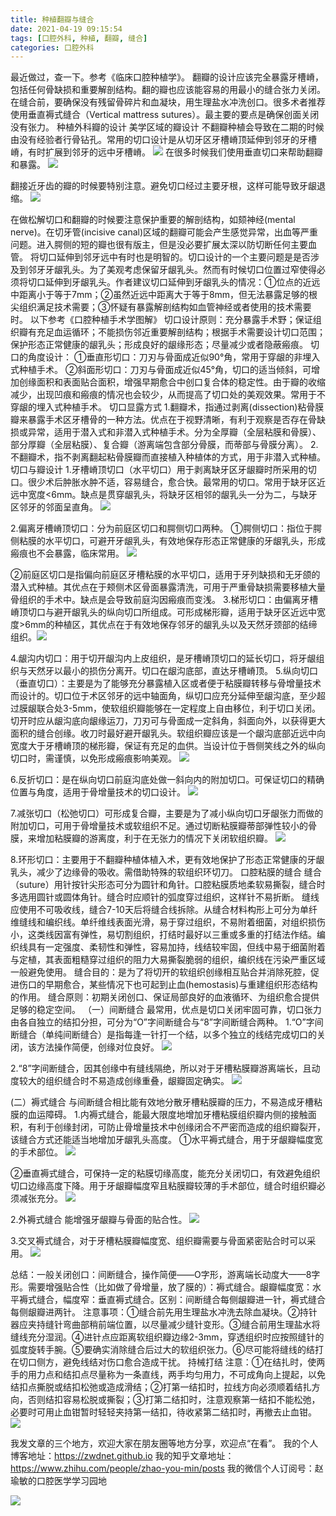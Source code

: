```yaml
---
title: 种植翻瓣与缝合
date: 2021-04-19 09:15:54
tags: [口腔外科, 种植, 翻瓣, 缝合]
categories: 口腔外科
---
```

最近做过，查一下。参考《临床口腔种植学》。
翻瓣的设计应该完全暴露牙槽嵴，包括任何骨缺损和重要解剖结构。翻的瓣也应该能容易的用最小的缝合张力关闭。在缝合前，要确保没有残留骨碎片和血凝块，用生理盐水冲洗创口。很多术者推荐使用垂直褥式缝合（Vertical mattress sutures）。最主要的要点是确保创面关闭没有张力。
种植外科瓣的设计
美学区域的瓣设计
不翻瓣种植会导致在二期的时候由没有经验者行骨钻孔。常用的切口设计是从切牙区牙槽嵴顶延伸到邻牙的牙槽嵴，有时扩展到邻牙的远中牙槽嵴。
![](https://zymblog-1258069789.cos.ap-chengdu.myqcloud.com/blog0244-fenghe/01.png)
在很多时候我们使用垂直切口来帮助翻瓣和暴露。
![](https://zymblog-1258069789.cos.ap-chengdu.myqcloud.com/blog0244-fenghe/02.png)

翻接近牙齿的瓣的时候要特别注意。避免切口经过主要牙根，这样可能导致牙龈退缩。
![](https://zymblog-1258069789.cos.ap-chengdu.myqcloud.com/blog0244-fenghe/03.png)

在做松解切口和翻瓣的时候要注意保护重要的解剖结构，如颏神经(mental nerve)。在切牙管(incisive canal)区域的翻瓣可能会产生感觉异常，出血等严重问题。进入腭侧的短的瓣也很有版主，但是没必要扩展太深以防切断任何主要血管。
将切口延伸到邻牙远中有时也是明智的。切口设计的一个主要问题是是否涉及到邻牙牙龈乳头。为了美观考虑保留牙龈乳头。然而有时候切口位置过窄使得必须将切口延伸到牙龈乳头。作者建议切口延伸到牙龈乳头的情况：①位点的近远中距离小于等于7mm；②虽然近远中距离大于等于8mm，但无法暴露足够的根尖组织满足技术需要；③怀疑有暴露解剖结构如血管神经或者使用的技术需要时。
以下参考《口腔种植手术学图解》
切口设计原则：充分暴露手术野；保证组织瓣有充足血运循环；不能损伤邻近重要解剖结构；根据手术需要设计切口范围；保护形态正常健康的龈乳头；形成良好的龈缘形态；尽量减少或者隐蔽瘢痕。
切口的角度设计：
①垂直形切口：刀刃与骨面成近似90°角，常用于穿龈的非埋入式种植手术。
②斜面形切口：刀刃与骨面成近似45°角，切口的适当倾斜，可增加创缘面积和表面贴合面积，增强早期愈合中创口复合体的稳定性。由于瓣的收缩减少，出现凹痕和瘢痕的情况也会较少，从而提高了切口处的美观效果。常用于不穿龈的埋入式种植手术。
切口显露方式
1.翻瓣术，指通过剥离(dissection)粘骨膜瓣来暴露手术区牙槽骨的一种方法。优点在于视野清晰，有利于观察是否存在骨缺损或异常，适用于潜入式和非潜入式种植手术。分为全厚瓣（全层粘膜和骨膜）、部分厚瓣（全层粘膜）、复合瓣（游离端包含部分骨膜，而蒂部与骨膜分离）。
2.不翻瓣术，指不剥离翻起粘骨膜瓣而直接植入种植体的方式，用于非潜入式种植。
切口与瓣设计
1.牙槽嵴顶切口（水平切口）用于剥离缺牙区牙龈瓣时所采用的切口。很少术后肿胀水肿不适，容易缝合，愈合快。最常用的切口。常用于缺牙区近远中宽度<6mm。缺点是贯穿龈乳头，将缺牙区相邻的龈乳头一分为二，与缺牙区邻牙的邻面呈直角。
![](https://zymblog-1258069789.cos.ap-chengdu.myqcloud.com/blog0244-fenghe/04.png)

2.偏离牙槽嵴顶切口：分为前庭区切口和腭侧切口两种。
①腭侧切口：指位于腭侧粘膜的水平切口，可避开牙龈乳头，有效地保存形态正常健康的牙龈乳头，形成瘢痕也不会暴露，临床常用。
![](https://zymblog-1258069789.cos.ap-chengdu.myqcloud.com/blog0244-fenghe/05.png)

②前庭区切口是指偏向前庭区牙槽粘膜的水平切口，适用于牙列缺损和无牙颌的潜入式种植。其优点在于颊侧术区骨面暴露清洗，可用于严重骨缺损需要移植大量骨组织的手术中。缺点是会导致前庭沟因瘢痕而变浅。
3.梯形切口：由偏离牙槽嵴顶切口与避开龈乳头的纵向切口所组成。可形成梯形瓣，适用于缺牙区近远中宽度>6mm的种植区，其优点在于有效地保存邻牙的龈乳头以及天然牙颈部的结缔组织。![](https://zymblog-1258069789.cos.ap-chengdu.myqcloud.com/blog0244-fenghe/07.png)

4.龈沟内切口：用于切开龈沟内上皮组织，是牙槽嵴顶切口的延长切口，将牙龈组织与天然牙以最小的损伤分离开。切口在龈沟底部，直达牙槽嵴顶。
5.纵向切口（垂直切口）：主要是为了能够充分暴露植入区或者便于粘膜瓣转移与骨增量技术而设计的。切口位于术区邻牙的远中轴面角，纵切口应充分延伸至龈沟底，至少超过膜龈联合处3-5mm，使软组织瓣能够在一定程度上自由移位，利于切口关闭。切开时应从龈沟底向龈缘运刀，刀刃可与骨面成一定斜角，斜面向外，以获得更大面积的缝合创缘。收刀时最好避开龈乳头。软组织瓣应该是一个龈沟底部近远中向宽度大于牙槽嵴顶的梯形瓣，保证有充足的血供。当设计位于唇侧笑线之外的纵向切口时，需谨慎，以免形成瘢痕影响美观。
![](https://zymblog-1258069789.cos.ap-chengdu.myqcloud.com/blog0244-fenghe/08.png)

6.反折切口：是在纵向切口前庭沟底处做一斜向内的附加切口。可保证切口的精确位置与角度，适用于骨增量技术的切口设计。
![](https://zymblog-1258069789.cos.ap-chengdu.myqcloud.com/blog0244-fenghe/09.png)

7.减张切口（松弛切口）可形成复合瓣，主要是为了减小纵向切口牙龈张力而做的附加切口，可用于骨增量技术或软组织不足。通过切断粘膜瓣蒂部弹性较小的骨膜，来增加粘膜瓣的游离度，利于在无张力的情况下关闭软组织瓣。
![](https://zymblog-1258069789.cos.ap-chengdu.myqcloud.com/blog0244-fenghe/10.png)

8.环形切口：主要用于不翻瓣种植体植入术，更有效地保护了形态正常健康的牙龈乳头，减少了边缘骨的吸收。需借助特殊的软组织环切刀。
口腔粘膜的缝合
缝合（suture）用针按针尖形态可分为圆针和角针。口腔粘膜质地柔软易撕裂，缝合时多选用圆针或圆体角针。缝合时应顺针的弧度穿过组织，这样针不易折断。
缝线应使用不可吸收线，缝合7-10天后将缝合线拆除。从缝合材料构形上可分为单纤维缝线和编织线。单纤维线表面光滑，易于穿过组织，不易附着细菌，对组织损伤小，这类线因富有弹性，易切割组织，打结时最好以三重或多重的打结法作结。编织线具有一定强度、柔韧性和弹性，容易加持，线结较牢固，但线中易于细菌附着与定植，其表面粗糙穿过组织的阻力大易撕裂脆弱的组织，编织线在污染严重区域一般避免使用。
缝合目的：是为了将切开的软组织创缘相互贴合并消除死腔，促进伤口的早期愈合，某些情况下也可起到止血(hemostasis)与重建组织形态结构的作用。
缝合原则：初期关闭创口、保证局部良好的血液循环、为组织愈合提供足够的稳定空间。
（一）间断缝合
最常用，优点是切口关闭牢固可靠，切口张力由各自独立的结扣分担，可分为“O”字间断缝合与“8”字间断缝合两种。
1.“O”字间断缝合（单纯间断缝合）是指每逢一针打一个结，以多个独立的线结完成切口的关闭，该方法操作简便，创缘对位良好。
![](https://zymblog-1258069789.cos.ap-chengdu.myqcloud.com/blog0244-fenghe/11.png)

2.“8”字间断缝合，因其创缘中有缝线隔绝，所以对于牙槽粘膜瓣游离端长，且动度较大的组织缝合时不易造成创缘重叠，龈瓣固定确实。
![](https://zymblog-1258069789.cos.ap-chengdu.myqcloud.com/blog0244-fenghe/12.png)

(二）褥式缝合
与间断缝合相比能有效地分散牙槽粘膜瓣的压力，不易造成牙槽粘膜的血运障碍。
1.内褥式缝合，能最大限度地增加牙槽粘膜组织瓣内侧的接触面积，有利于创缘封闭，可防止骨增量技术中创缘闭合不严密而造成的组织瓣裂开，该缝合方式还能适当地增加牙龈乳头高度。
①水平褥式缝合，用于牙龈瓣幅度宽的手术部位。
![](https://zymblog-1258069789.cos.ap-chengdu.myqcloud.com/blog0244-fenghe/13.png)

②垂直褥式缝合，可保持一定的粘膜切缘高度，能充分关闭切口，有效避免组织切口边缘高度下降。用于牙龈瓣幅度窄且粘膜瓣较薄的手术部位，缝合时组织瓣必须减张充分。
![](https://zymblog-1258069789.cos.ap-chengdu.myqcloud.com/blog0244-fenghe/14.png)

2.外褥式缝合 能增强牙龈瓣与骨面的贴合性。
![](https://zymblog-1258069789.cos.ap-chengdu.myqcloud.com/blog0244-fenghe/15.png)

3.交叉褥式缝合，对于牙槽粘膜瓣幅度宽、组织瓣需要与骨面紧密贴合时可以采用。
![](https://zymblog-1258069789.cos.ap-chengdu.myqcloud.com/blog0244-fenghe/16.png)





总结：一般关闭创口：间断缝合，操作简便——O字形，游离端长动度大——8字形。需要增强贴合性（比如做了骨增量，放了膜的）：褥式缝合。龈瓣幅度宽：水平褥式缝合，幅度窄：垂直褥式缝合。区别：间断缝合每侧龈瓣进一针，褥式缝合每侧龈瓣进两针。
注意事项：①缝合前先用生理盐水冲洗去除血凝块。②持针器应夹持缝针弯曲部稍前端位置，以尽量减少缝针变形。③缝合前用生理盐水将缝线充分湿润。④进针点应距离软组织瓣边缘2-3mm，穿透组织时应按照缝针的弧度旋转手腕。⑤要确实消除缝合后过大的软组织张力。⑥尽可能将缝线的结打在切口侧方，避免线结对伤口愈合造成干扰。
持械打结
注意：①在结扎时，使两手的用力点和结扣点尽量称为一条直线，两手均匀用力，不可成角向上提起，以免结扣点撕脱或结扣松弛或造成滑结；②打第一结扣时，拉线方向必须顺着结扎方向，否则结扣容易松脱或撕裂；③打第二结扣时，注意观察第一结扣不能松弛，必要时可用止血钳暂时轻轻夹持第一结扣，待收紧第二结扣时，再撤去止血钳。
![](https://zymblog-1258069789.cos.ap-chengdu.myqcloud.com/blog0244-fenghe/17.png)




我发文章的三个地方，欢迎大家在朋友圈等地方分享，欢迎点“在看”。
我的个人博客地址：https://zwdnet.github.io
我的知乎文章地址： https://www.zhihu.com/people/zhao-you-min/posts
我的微信个人订阅号：赵瑜敏的口腔医学学习园地




![](https://zymblog-1258069789.cos.ap-chengdu.myqcloud.com/other/wx.jpg)
